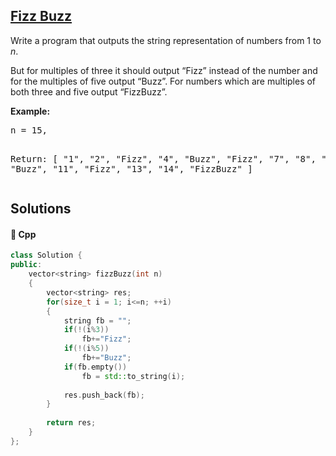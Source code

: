 ## [Fizz Buzz](https://leetcode.com/problems/fizz-buzz)

<p>Write a program that outputs the string representation of numbers from 1 to <i>n</i>.</p>

<p>But for multiples of three it should output “Fizz” instead of the number and for the multiples of five output “Buzz”. For numbers which are multiples of both three and five output “FizzBuzz”.</p>

<p><b>Example:</b>
<pre>
n = 15,

Return:
[
    "1",
    "2",
    "Fizz",
    "4",
    "Buzz",
    "Fizz",
    "7",
    "8",
    "Fizz",
    "Buzz",
    "11",
    "Fizz",
    "13",
    "14",
    "FizzBuzz"
]
</pre>
</p>

## Solutions
#### 🧠 Cpp
```cpp
class Solution {
public:
    vector<string> fizzBuzz(int n)
    {
        vector<string> res;
        for(size_t i = 1; i<=n; ++i)
        {
            string fb = "";
            if(!(i%3))
                fb+="Fizz";
            if(!(i%5))
                fb+="Buzz";
            if(fb.empty())
                fb = std::to_string(i);
            
            res.push_back(fb);
        }
        
        return res;
    }
};
```
